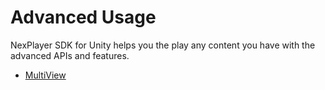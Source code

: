 # Advanced Usage

NexPlayer SDK for Unity helps you the play any content you have with the advanced APIs and features. 

- [MultiView](/advanced/multiview.md)

